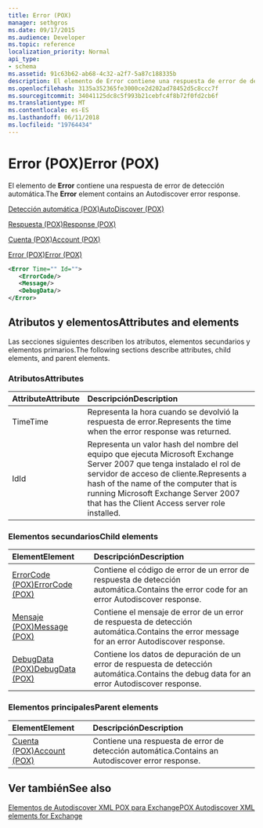 ```yaml
---
title: Error (POX)
manager: sethgros
ms.date: 09/17/2015
ms.audience: Developer
ms.topic: reference
localization_priority: Normal
api_type:
- schema
ms.assetid: 91c63b62-ab68-4c32-a2f7-5a87c188335b
description: El elemento de Error contiene una respuesta de error de detección automática.
ms.openlocfilehash: 3135a352365fe3000ce2d202ad78452d5c8ccc7f
ms.sourcegitcommit: 34041125dc8c5f993b21cebfc4f8b72f0fd2cb6f
ms.translationtype: MT
ms.contentlocale: es-ES
ms.lasthandoff: 06/11/2018
ms.locfileid: "19764434"
---
```

# <a name="error-pox"></a><span data-ttu-id="1e04e-103">Error (POX)</span><span class="sxs-lookup"><span data-stu-id="1e04e-103">Error (POX)</span></span>

<span data-ttu-id="1e04e-104">El elemento de **Error** contiene una respuesta de error de detección automática.</span><span class="sxs-lookup"><span data-stu-id="1e04e-104">The **Error** element contains an Autodiscover error response.</span></span> 
  
[<span data-ttu-id="1e04e-105">Detección automática (POX)</span><span class="sxs-lookup"><span data-stu-id="1e04e-105">AutoDiscover (POX)</span></span>](autodiscover-pox.md)
  
[<span data-ttu-id="1e04e-106">Respuesta (POX)</span><span class="sxs-lookup"><span data-stu-id="1e04e-106">Response (POX)</span></span>](response-pox.md)
  
[<span data-ttu-id="1e04e-107">Cuenta (POX)</span><span class="sxs-lookup"><span data-stu-id="1e04e-107">Account (POX)</span></span>](account-pox.md)
  
[<span data-ttu-id="1e04e-108">Error (POX)</span><span class="sxs-lookup"><span data-stu-id="1e04e-108">Error (POX)</span></span>](error-pox.md)
  
```xml
<Error Time="" Id="">
   <ErrorCode/>
   <Message/>
   <DebugData/>
</Error>
```

## <a name="attributes-and-elements"></a><span data-ttu-id="1e04e-109">Atributos y elementos</span><span class="sxs-lookup"><span data-stu-id="1e04e-109">Attributes and elements</span></span>

<span data-ttu-id="1e04e-110">Las secciones siguientes describen los atributos, elementos secundarios y elementos primarios.</span><span class="sxs-lookup"><span data-stu-id="1e04e-110">The following sections describe attributes, child elements, and parent elements.</span></span>
  
### <a name="attributes"></a><span data-ttu-id="1e04e-111">Atributos</span><span class="sxs-lookup"><span data-stu-id="1e04e-111">Attributes</span></span>

|<span data-ttu-id="1e04e-112">**Attribute**</span><span class="sxs-lookup"><span data-stu-id="1e04e-112">**Attribute**</span></span>|<span data-ttu-id="1e04e-113">**Descripción**</span><span class="sxs-lookup"><span data-stu-id="1e04e-113">**Description**</span></span>|
|:-----|:-----|
|<span data-ttu-id="1e04e-114">Time</span><span class="sxs-lookup"><span data-stu-id="1e04e-114">Time</span></span>  <br/> |<span data-ttu-id="1e04e-115">Representa la hora cuando se devolvió la respuesta de error.</span><span class="sxs-lookup"><span data-stu-id="1e04e-115">Represents the time when the error response was returned.</span></span>  <br/> |
|<span data-ttu-id="1e04e-116">Id</span><span class="sxs-lookup"><span data-stu-id="1e04e-116">Id</span></span>  <br/> |<span data-ttu-id="1e04e-117">Representa un valor hash del nombre del equipo que ejecuta Microsoft Exchange Server 2007 que tenga instalado el rol de servidor de acceso de cliente.</span><span class="sxs-lookup"><span data-stu-id="1e04e-117">Represents a hash of the name of the computer that is running Microsoft Exchange Server 2007 that has the Client Access server role installed.</span></span>  <br/> |
   
### <a name="child-elements"></a><span data-ttu-id="1e04e-118">Elementos secundarios</span><span class="sxs-lookup"><span data-stu-id="1e04e-118">Child elements</span></span>

|<span data-ttu-id="1e04e-119">**Element**</span><span class="sxs-lookup"><span data-stu-id="1e04e-119">**Element**</span></span>|<span data-ttu-id="1e04e-120">**Descripción**</span><span class="sxs-lookup"><span data-stu-id="1e04e-120">**Description**</span></span>|
|:-----|:-----|
|[<span data-ttu-id="1e04e-121">ErrorCode (POX)</span><span class="sxs-lookup"><span data-stu-id="1e04e-121">ErrorCode (POX)</span></span>](errorcode-pox.md) <br/> |<span data-ttu-id="1e04e-122">Contiene el código de error de un error de respuesta de detección automática.</span><span class="sxs-lookup"><span data-stu-id="1e04e-122">Contains the error code for an error Autodiscover response.</span></span>  <br/> |
|[<span data-ttu-id="1e04e-123">Mensaje (POX)</span><span class="sxs-lookup"><span data-stu-id="1e04e-123">Message (POX)</span></span>](message-pox.md) <br/> |<span data-ttu-id="1e04e-124">Contiene el mensaje de error de un error de respuesta de detección automática.</span><span class="sxs-lookup"><span data-stu-id="1e04e-124">Contains the error message for an error Autodiscover response.</span></span>  <br/> |
|[<span data-ttu-id="1e04e-125">DebugData (POX)</span><span class="sxs-lookup"><span data-stu-id="1e04e-125">DebugData (POX)</span></span>](debugdata-pox.md) <br/> |<span data-ttu-id="1e04e-126">Contiene los datos de depuración de un error de respuesta de detección automática.</span><span class="sxs-lookup"><span data-stu-id="1e04e-126">Contains the debug data for an error Autodiscover response.</span></span>  <br/> |
   
### <a name="parent-elements"></a><span data-ttu-id="1e04e-127">Elementos principales</span><span class="sxs-lookup"><span data-stu-id="1e04e-127">Parent elements</span></span>

|<span data-ttu-id="1e04e-128">**Element**</span><span class="sxs-lookup"><span data-stu-id="1e04e-128">**Element**</span></span>|<span data-ttu-id="1e04e-129">**Descripción**</span><span class="sxs-lookup"><span data-stu-id="1e04e-129">**Description**</span></span>|
|:-----|:-----|
|[<span data-ttu-id="1e04e-130">Cuenta (POX)</span><span class="sxs-lookup"><span data-stu-id="1e04e-130">Account (POX)</span></span>](account-pox.md) <br/> |<span data-ttu-id="1e04e-131">Contiene una respuesta de error de detección automática.</span><span class="sxs-lookup"><span data-stu-id="1e04e-131">Contains an Autodiscover error response.</span></span>  <br/> |
   
## <a name="see-also"></a><span data-ttu-id="1e04e-132">Ver también</span><span class="sxs-lookup"><span data-stu-id="1e04e-132">See also</span></span>



[<span data-ttu-id="1e04e-133">Elementos de Autodiscover XML POX para Exchange</span><span class="sxs-lookup"><span data-stu-id="1e04e-133">POX Autodiscover XML elements for Exchange</span></span>](pox-autodiscover-xml-elements-for-exchange.md)

